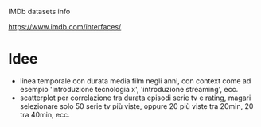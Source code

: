 IMDb datasets info

https://www.imdb.com/interfaces/

# Idee

- linea temporale con durata media film negli anni, con context come ad esempio 'introduzione tecnologia x', 'introduzione streaming', ecc.
- scatterplot per correlazione tra durata episodi serie tv e rating, magari selezionare solo 50 serie tv più viste, oppure 20 più viste tra 20min, 20 tra 40min, ecc.